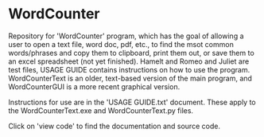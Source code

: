 # WordCounter

Repository for 'WordCounter' program, which has the goal of allowing a user to open a text file, word doc, pdf, etc., to find the msot common words/phrases and copy them to clipboard, print them out, or save them to an excel spreadsheet (not yet finished). Hamelt and Romeo and Juliet are test files, USAGE GUIDE contains instructions on how to use the program. WordCounterText is an older, text-based version of the main program, and WordCounterGUI is a more recent graphical version.

Instructions for use are in the 'USAGE GUIDE.txt' document. These apply to the WordCounterText.exe and WordCounterText.py files.

Click on 'view code' to find the documentation and source code.
